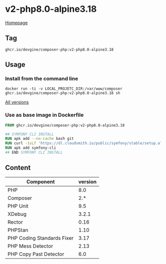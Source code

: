 # v2-php8.0-alpine3.18
[Homepage](../README.md)

## Tag
`ghcr.io/devgine/composer-php:v2-php8.0-alpine3.18`

## Usage

### Install from the command line
```shell
docker run -ti -v LOCAL_PROJETC_DIR:/var/www/composer ghcr.io/devgine/composer-php:v2-php8.0-alpine3.18 sh
```
[All versions](https://github.com/devgine/composer-php/pkgs/container/composer-php/versions)

### Use as base image in Dockerfile
```dockerfile
FROM ghcr.io/devgine/composer-php:v2-php8.0-alpine3.18

## SYMFONY CLI INSTALL
RUN apk add --no-cache bash git
RUN curl -1sLf 'https://dl.cloudsmith.io/public/symfony/stable/setup.alpine.sh' | bash
RUN apk add symfony-cli
## END SYMFONY CLI INSTALL
```

## Content

| Component                  | version |
|----------------------------|---------|
| PHP                        | 8.0     |
| Composer                   | 2.*     |
| PHP Unit                   | 9.5     |
| XDebug                     | 3.2.1   |
| Rector                     | 0.16    |
| PHPStan                    | 1.10    |
| PHP Coding Standards Fixer | 3.17    |
| PHP Mess Detector          | 2.13    |
| PHP Copy Past Detector     | 6.0     |
